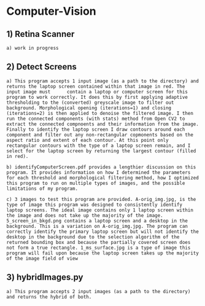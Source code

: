 # Computer-Vision

## 1) Retina Scanner 

    a) work in progress

## 2) Detect Screens
    
    a) This program accepts 1 input image (as a path to the directory) and returns the laptop screen contained within that image in red. The input image must      contain a laptop or computer screen for this program to work correctly. It does this by first applying adaptive thresholding to the (converted) greyscale image to filter out background. Morphological opening (iterations=1) and closing (iterations=2) is then applied to denoise the filtered image. I then run the connected components (with stats) method from Open CV2 to extract the connected compnoents and their information from the image. Finally to identify the laptop screen I draw contours around each component and filter out any non-rectangular copmonents based on the aspect ratio and extent of each contour. At this point only rectangular contours with the type of a laptop screen remain, and I select for the laptop screen by returning the largest contour (filled in red). 
    
    b) identifyComputerScreen.pdf provides a lengthier discussion on this program. It provides information on how I determined the parameters for each threshold and morphological filtering method, how I optimized this program to run on multiple types of images, and the possible limitations of my program. 
    
    c) 3 images to test this program are provided. A-orig_img.jpg, is the type of image this program was designed to consistently identify laptop screens. The ideal image contains only 1 laptop screen within the image and does not take up the majority of the image. 5_screen_in_bkgd.png contains a laptop screen and a desktop in the background. This is a variation on A-orig_img.jpg. The program can correctly identify the primary laptop screen but will not identify the desktop in the background due to the selection algorithm of the returned bounding box and because the partially covered screen does not form a true rectangle. 1_ms_surface.jpg is a type of image this program will fail upon because the laptop screen takes up the majority of the image field of view 
    

## 3) hybridImages.py 

    a) This program accepts 2 input images (as a path to the directory) and returns the hybrid of both. 
